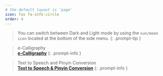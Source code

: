```yaml
---
# the default layout is 'page'
icon: fas fa-info-circle
order: 4
---
```

> You can switch between Dark and Light mode by using the `sun/moon icon` located at the bottom of the side menu.
{: .prompt-tip }

> e-Calligraphy <br> [**e-Calligraphy**](https://www.linsnotes.com/e-calligraphy/)
{: .prompt-info }


> Text to Speech and Pinyin Conversion <br> [**Text to Speech & Pinyin Conversion**](https://www.linsnotes.com/tts/)
{: .prompt-info }

